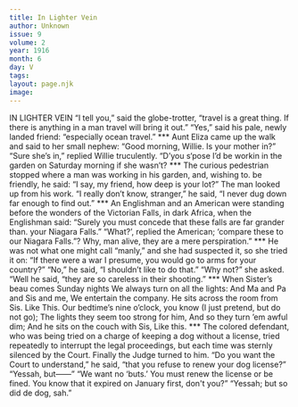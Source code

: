 ```yaml
---
title: In Lighter Vein
author: Unknown
issue: 9
volume: 2
year: 1916
month: 6
day: V
tags:
layout: page.njk
image:
---
```

IN LIGHTER VEIN       “I tell you,” said the globe-trotter, “travel is a great thing. If there is anything in a man travel will bring it out.”    “Yes,” said his pale, newly landed friend: “especially ocean travel.”       ***      Aunt Eliza came up the walk and said to her small nephew:    “Good morning, Willie. Is your mother in?”    “Sure she’s in,” replied Willie truculently.    “D’you s‘pose I’d be workin in the garden on Saturday morning if she wasn’t?       ***      The curious pedestrian stopped where a man was working in his garden, and, wishing to. be friendly, he said:    “I say, my friend, how deep is your lot?” The man looked up from his work. “I really don’t know, stranger,” he said, “I never dug down far enough to find out.”       ***      An Englishman and an American were standing before the wonders of the Victorian Falls, in dark Africa, when the Englishman said:    “Surely you must concede that these falls are far grander than. your Niagara Falls.”    “What?’, replied the American; ‘compare these to our Niagara Falls.”? Why, man alive, they are a mere perspiration.”       ***      He was not what one might call “manly,” and she had suspected it, so she tried it on:    “If there were a war I presume, you would go to arms for your country?”    “No,” he said, “I shouldn’t like to do that.”    “Why not?” she asked.    “Well he said, “they are so careless in their shooting.”       ***      When Sister’s beau comes Sunday nights    We always turn on all the lights:    And Ma and Pa and Sis and me,    We entertain the company.    He sits across the room from Sis.    Like                       This.    Our bedtime’s nine o’clock, you know    (I just pretend, but do not go);    The lights they seem too strong for him,    And so they turn ’em awful dim;    And he sits on the couch with Sis,    Like this.       ***      The colored defendant, who was being tried on a charge of keeping a dog without a license, tried repeatedly to interrupt the legal proceedings, but each time was sternly silenced by the Court. Finally the Judge turned to him.    “Do you want the Court to understand,” he said, “that you refuse to renew your dog license?”    “Yessah, but——”    “We want no ‘buts.’ You must renew the license or be fined. You know that it expired on January first, don't you?”    “Yessah; but so did de dog, sah.” 
